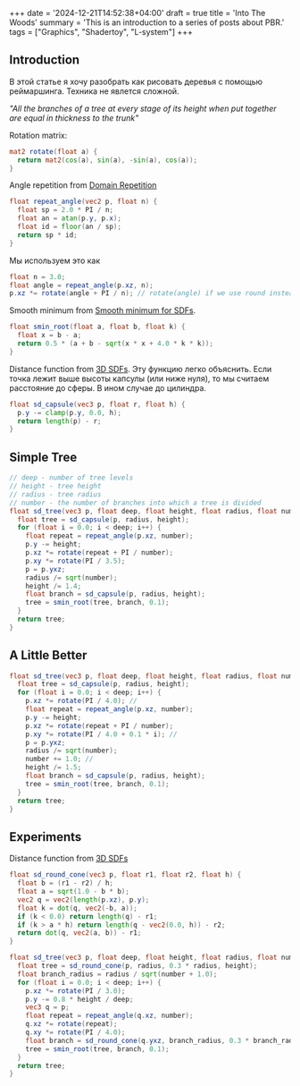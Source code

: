 +++
date = '2024-12-21T14:52:38+04:00'
draft = true
title = 'Into The Woods'
summary = 'This is an introduction to a series of posts about PBR.'
tags = ["Graphics", "Shadertoy", "L-system"]
+++

## Introduction

В этой статье я хочу разобрать как рисовать деревья с помощью реймаршинга. Техника не явлется сложной. 

*"All the branches of a tree at every stage of its height when put together are equal in thickness to the trunk"*


Rotation matrix:

```glsl
mat2 rotate(float a) {
  return mat2(cos(a), sin(a), -sin(a), cos(a));
}
```

Angle repetition from [Domain Repetition](https://iquilezles.org/articles/sdfrepetition/)

```glsl
float repeat_angle(vec2 p, float n) {
  float sp = 2.0 * PI / n;
  float an = atan(p.y, p.x);
  float id = floor(an / sp);
  return sp * id;
}
```

Мы используем это как

```glsl
float n = 3.0;
float angle = repeat_angle(p.xz, n);
p.xz *= rotate(angle + PI / n); // rotate(angle) if we use round instead floor in repeat_angle
```

Smooth minimum from [Smooth minimum for SDFs](https://iquilezles.org/articles/smin/).

```glsl
float smin_root(float a, float b, float k) {
  float x = b - a;
  return 0.5 * (a + b - sqrt(x * x + 4.0 * k * k));
}
```


Distance function from [3D SDFs](https://iquilezles.org/articles/distfunctions/). Эту функцию легко объяснить.
Если точка лежит выше высоты капсулы (или ниже нуля), то мы считаем расстояние до сферы. В ином случае до цилиндра. 
```glsl
float sd_capsule(vec3 p, float r, float h) {
  p.y -= clamp(p.y, 0.0, h);
  return length(p) - r;
}
```

## Simple Tree

```glsl
// deep - number of tree levels
// height - tree height
// radius - tree radius
// number - the number of branches into which a tree is divided
float sd_tree(vec3 p, float deep, float height, float radius, float number) {
  float tree = sd_capsule(p, radius, height);
  for (float i = 0.0; i < deep; i++) {
    float repeat = repeat_angle(p.xz, number);
    p.y -= height;
    p.xz *= rotate(repeat + PI / number);
    p.xy *= rotate(PI / 3.5); 
    p = p.yxz;
    radius /= sqrt(number);
    height /= 1.4;
    float branch = sd_capsule(p, radius, height);
    tree = smin_root(tree, branch, 0.1);
  }
  return tree;
}
```

## A Little Better

```glsl
float sd_tree(vec3 p, float deep, float height, float radius, float number) {
  float tree = sd_capsule(p, radius, height);
  for (float i = 0.0; i < deep; i++) {
    p.xz *= rotate(PI / 4.0); // 
    float repeat = repeat_angle(p.xz, number);
    p.y -= height;
    p.xz *= rotate(repeat + PI / number);
    p.xy *= rotate(PI / 4.0 + 0.1 * i); // 
    p = p.yxz;
    radius /= sqrt(number);
    number += 1.0; // 
    height /= 1.5;
    float branch = sd_capsule(p, radius, height);
    tree = smin_root(tree, branch, 0.1);
  }
  return tree;
}
```

## Experiments

Distance function from [3D SDFs](https://iquilezles.org/articles/distfunctions/)

```glsl
float sd_round_cone(vec3 p, float r1, float r2, float h) {
  float b = (r1 - r2) / h;
  float a = sqrt(1.0 - b * b);
  vec2 q = vec2(length(p.xz), p.y);
  float k = dot(q, vec2(-b, a));
  if (k < 0.0) return length(q) - r1;
  if (k > a * h) return length(q - vec2(0.0, h)) - r2;
  return dot(q, vec2(a, b)) - r1;
}
```


```glsl
float sd_tree(vec3 p, float deep, float height, float radius, float number) {
  float tree = sd_round_cone(p, radius, 0.3 * radius, height);
  float branch_radius = radius / sqrt(number + 1.0);
  for (float i = 0.0; i < deep; i++) {
    p.xz *= rotate(PI / 3.0);
    p.y -= 0.8 * height / deep;
    vec3 q = p;
    float repeat = repeat_angle(q.xz, number);
    q.xz *= rotate(repeat);
    q.xy *= rotate(PI / 4.0); 
    float branch = sd_round_cone(q.yxz, branch_radius, 0.3 * branch_radius, 0.3 * height);
    tree = smin_root(tree, branch, 0.1);
  }
  return tree;
}
```